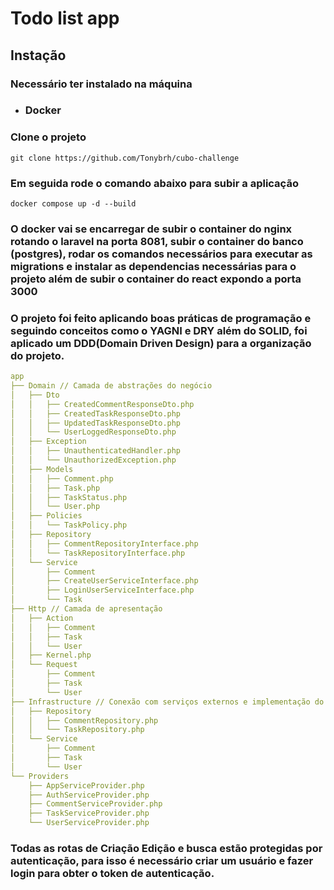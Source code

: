 # Todo list app

## Instação
### Necessário ter instalado na máquina
 - ### Docker

### Clone o projeto
```git clone https://github.com/Tonybrh/cubo-challenge```
### Em seguida rode o comando abaixo para subir a aplicação
```docker compose up -d --build```

### O docker vai se encarregar de subir o container do nginx rotando o laravel na porta 8081,  subir o container do banco (postgres), rodar os comandos necessários para executar as migrations e instalar as dependencias necessárias para o projeto além de subir o container do react expondo a porta __3000__

### O projeto foi feito aplicando boas práticas de programação   e seguindo conceitos como o YAGNI e DRY além do SOLID, foi aplicado um DDD(Domain Driven Design) para a organização do projeto.

```yaml
app
├── Domain // Camada de abstrações do negócio
│   ├── Dto
│   │   ├── CreatedCommentResponseDto.php
│   │   ├── CreatedTaskResponseDto.php
│   │   ├── UpdatedTaskResponseDto.php
│   │   └── UserLoggedResponseDto.php
│   ├── Exception
│   │   ├── UnauthenticatedHandler.php
│   │   └── UnauthorizedException.php
│   ├── Models
│   │   ├── Comment.php
│   │   ├── Task.php
│   │   ├── TaskStatus.php
│   │   └── User.php
│   ├── Policies
│   │   └── TaskPolicy.php
│   ├── Repository
│   │   ├── CommentRepositoryInterface.php
│   │   └── TaskRepositoryInterface.php
│   └── Service
│       ├── Comment
│       ├── CreateUserServiceInterface.php
│       ├── LoginUserServiceInterface.php
│       └── Task
├── Http // Camada de apresentação
│   ├── Action
│   │   ├── Comment
│   │   ├── Task
│   │   └── User
│   ├── Kernel.php
│   └── Request
│       ├── Comment
│       ├── Task
│       └── User
├── Infrastructure // Conexão com serviços externos e implementação do negócio
│   ├── Repository
│   │   ├── CommentRepository.php
│   │   └── TaskRepository.php
│   └── Service
│       ├── Comment
│       ├── Task
│       └── User
└── Providers
    ├── AppServiceProvider.php
    ├── AuthServiceProvider.php
    ├── CommentServiceProvider.php
    ├── TaskServiceProvider.php
    └── UserServiceProvider.php
```

### Todas as rotas de Criação Edição e busca estão protegidas por autenticação, para isso é necessário criar um usuário e fazer login para obter o token de autenticação.
